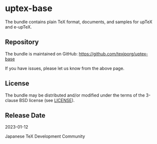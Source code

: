 # uptex-base

The bundle contains plain TeX format, documents, and samples for
upTeX and e-upTeX.

## Repository

The bundle is maintained on GitHub:
https://github.com/texjporg/uptex-base

If you have issues, please let us know from the above page.

## License

The bundle may be distributed and/or modified under the terms of
the 3-clause BSD license (see [LICENSE](./LICENSE)).

## Release Date

2023-01-12

Japanese TeX Development Community
